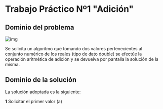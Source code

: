 # Trabajo Práctico Nº1 "Adición"

## Dominio del problema

![img](https://user-images.githubusercontent.com/43832189/56673854-6c9b8a00-668f-11e9-9f49-06d50d7f766a.jpg)

Se solicita un algoritmo que tomando dos valores pertenecientes al conjunto numérico de los reales (tipo de dato double) se efectúe la operación aritmética de adición y se devuelva por pantalla la solución de la misma.

## Dominio de la solución

La solución adoptada es la siguiente:

<strong>1</strong> Solicitar el primer valor (<cursive>a</cursive>)
